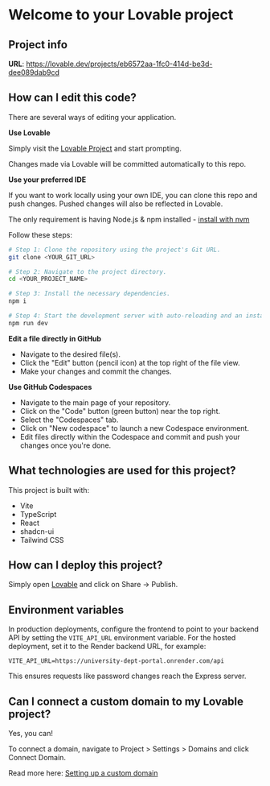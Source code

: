 # Welcome to your Lovable project

## Project info

**URL**: https://lovable.dev/projects/eb6572aa-1fc0-414d-be3d-dee089dab9cd

## How can I edit this code?

There are several ways of editing your application.

**Use Lovable**

Simply visit the [Lovable Project](https://lovable.dev/projects/eb6572aa-1fc0-414d-be3d-dee089dab9cd) and start prompting.

Changes made via Lovable will be committed automatically to this repo.

**Use your preferred IDE**

If you want to work locally using your own IDE, you can clone this repo and push changes. Pushed changes will also be reflected in Lovable.

The only requirement is having Node.js & npm installed - [install with nvm](https://github.com/nvm-sh/nvm#installing-and-updating)

Follow these steps:

```sh
# Step 1: Clone the repository using the project's Git URL.
git clone <YOUR_GIT_URL>

# Step 2: Navigate to the project directory.
cd <YOUR_PROJECT_NAME>

# Step 3: Install the necessary dependencies.
npm i

# Step 4: Start the development server with auto-reloading and an instant preview.
npm run dev
```

**Edit a file directly in GitHub**

- Navigate to the desired file(s).
- Click the "Edit" button (pencil icon) at the top right of the file view.
- Make your changes and commit the changes.

**Use GitHub Codespaces**

- Navigate to the main page of your repository.
- Click on the "Code" button (green button) near the top right.
- Select the "Codespaces" tab.
- Click on "New codespace" to launch a new Codespace environment.
- Edit files directly within the Codespace and commit and push your changes once you're done.

## What technologies are used for this project?

This project is built with:

- Vite
- TypeScript
- React
- shadcn-ui
- Tailwind CSS

## How can I deploy this project?

Simply open [Lovable](https://lovable.dev/projects/eb6572aa-1fc0-414d-be3d-dee089dab9cd) and click on Share -> Publish.

## Environment variables

In production deployments, configure the frontend to point to your backend API by setting the `VITE_API_URL` environment variable. For the hosted deployment, set it to the Render backend URL, for example:

```
VITE_API_URL=https://university-dept-portal.onrender.com/api
```

This ensures requests like password changes reach the Express server.

## Can I connect a custom domain to my Lovable project?

Yes, you can!

To connect a domain, navigate to Project > Settings > Domains and click Connect Domain.

Read more here: [Setting up a custom domain](https://docs.lovable.dev/tips-tricks/custom-domain#step-by-step-guide)
